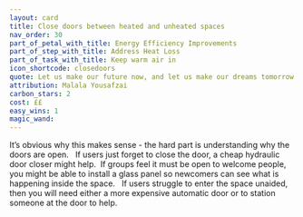 ```yaml
---
layout: card
title: Close doors between heated and unheated spaces
nav_order: 30
part_of_petal_with_title: Energy Efficiency Improvements
part_of_step_with_title: Address Heat Loss
part_of_task_with_title: Keep warm air in
icon_shortcode: closedoors
quote: Let us make our future now, and let us make our dreams tomorrow's reality.
attribution: Malala Yousafzai
carbon_stars: 2
cost: ££
easy_wins: 1
magic_wand: 
---
```


<p>It’s obvious why this makes sense - the hard part is understanding why the doors are open.   If users just forget to close the door, a cheap hydraulic door closer might help.  If groups feel it must be open to welcome people, you might be able to install a glass panel so newcomers can see what is happening inside the space.   If users struggle to enter the space unaided, then you will need either a more expensive automatic door or to station someone at the door to help. </p> 
